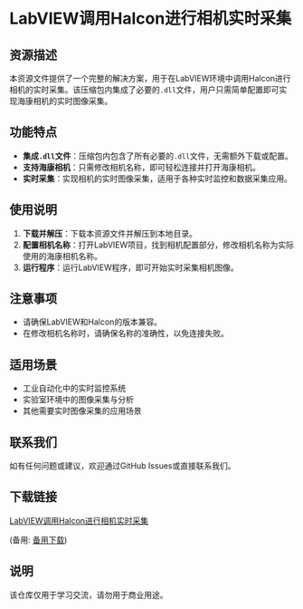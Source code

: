# LabVIEW调用Halcon进行相机实时采集

## 资源描述

本资源文件提供了一个完整的解决方案，用于在LabVIEW环境中调用Halcon进行相机的实时采集。该压缩包内集成了必要的`.dll`文件，用户只需简单配置即可实现海康相机的实时图像采集。

## 功能特点

- **集成`.dll`文件**：压缩包内包含了所有必要的`.dll`文件，无需额外下载或配置。
- **支持海康相机**：只需修改相机名称，即可轻松连接并打开海康相机。
- **实时采集**：实现相机的实时图像采集，适用于各种实时监控和数据采集应用。

## 使用说明

1. **下载并解压**：下载本资源文件并解压到本地目录。
2. **配置相机名称**：打开LabVIEW项目，找到相机配置部分，修改相机名称为实际使用的海康相机名称。
3. **运行程序**：运行LabVIEW程序，即可开始实时采集相机图像。

## 注意事项

- 请确保LabVIEW和Halcon的版本兼容。
- 在修改相机名称时，请确保名称的准确性，以免连接失败。

## 适用场景

- 工业自动化中的实时监控系统
- 实验室环境中的图像采集与分析
- 其他需要实时图像采集的应用场景

## 联系我们

如有任何问题或建议，欢迎通过GitHub Issues或直接联系我们。

## 下载链接
[LabVIEW调用Halcon进行相机实时采集](https://pan.quark.cn/s/2a6db653102c) 

(备用: [备用下载](https://pan.baidu.com/s/1IrmqvIRybZcx3yj9Oc4FDA?pwd=1234))

## 说明

该仓库仅用于学习交流，请勿用于商业用途。
